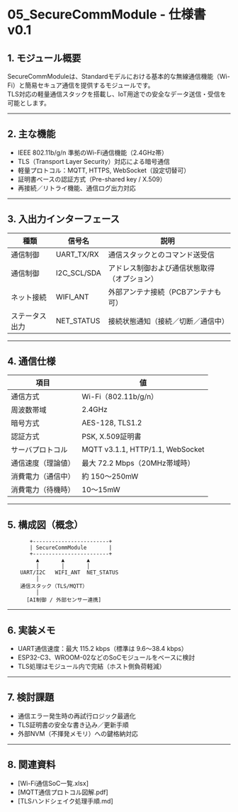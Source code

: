 # 05_SecureCommModule - 仕様書 v0.1

## 1. モジュール概要

SecureCommModuleは、Standardモデルにおける基本的な無線通信機能（Wi-Fi）と簡易セキュア通信を提供するモジュールです。  
TLS対応の軽量通信スタックを搭載し、IoT用途での安全なデータ送信・受信を可能とします。

---

## 2. 主な機能

- IEEE 802.11b/g/n 準拠のWi-Fi通信機能（2.4GHz帯）
- TLS（Transport Layer Security）対応による暗号通信
- 軽量プロトコル：MQTT, HTTPS, WebSocket（設定切替可）
- 証明書ベースの認証方式（Pre-shared key / X.509）
- 再接続／リトライ機能、通信ログ出力対応

---

## 3. 入出力インターフェース

| 種類         | 信号名        | 説明                                |
|--------------|---------------|-------------------------------------|
| 通信制御     | UART_TX/RX    | 通信スタックとのコマンド送受信         |
| 通信制御     | I2C_SCL/SDA   | アドレス制御および通信状態取得（オプション）|
| ネット接続   | WIFI_ANT      | 外部アンテナ接続（PCBアンテナも可）     |
| ステータス出力| NET_STATUS     | 接続状態通知（接続／切断／通信中）      |

---

## 4. 通信仕様

| 項目                | 値                                   |
|---------------------|--------------------------------------|
| 通信方式            | Wi-Fi（802.11b/g/n）                 |
| 周波数帯域          | 2.4GHz                               |
| 暗号方式            | AES-128, TLS1.2                      |
| 認証方式            | PSK, X.509証明書                     |
| サーバプロトコル     | MQTT v3.1.1, HTTP/1.1, WebSocket     |
| 通信速度（理論値）   | 最大 72.2 Mbps（20MHz帯域時）        |
| 消費電力（通信中）   | 約 150〜250mW                        |
| 消費電力（待機時）   | 10〜15mW                             |

---

## 5. 構成図（概念）

```
       +------------------------+
       | SecureCommModule       |
       +------------------------+
         ▲       ▲       ▲
         │       │       │
    UART/I2C   WIFI_ANT  NET_STATUS
         │
    通信スタック（TLS/MQTT）
         │
      [AI制御 / 外部センサー連携]
```

---

## 6. 実装メモ

- UART通信速度：最大 115.2 kbps（標準は 9.6〜38.4 kbps）
- ESP32-C3、WROOM-02などのSoCモジュールをベースに検討
- TLS処理はモジュール内で完結（ホスト側負荷軽減）

---

## 7. 検討課題

- 通信エラー発生時の再試行ロジック最適化
- TLS証明書の安全な書き込み／更新手順
- 外部NVM（不揮発メモリ）への鍵格納対応

---

## 8. 関連資料

- [Wi-Fi通信SoC一覧.xlsx]
- [MQTT通信プロトコル図解.pdf]
- [TLSハンドシェイク処理手順.md]
